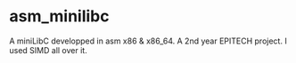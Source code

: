 # asm_minilibc
A miniLibC developped in asm x86 &amp; x86_64. A 2nd year EPITECH project. I used SIMD all over it.
